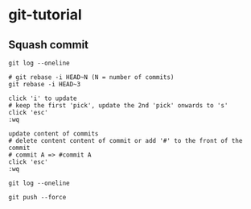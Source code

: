 # git-tutorial

## Squash commit

```
git log --oneline
```
```
# git rebase -i HEAD~N (N = number of commits) 
git rebase -i HEAD~3
```
```
click 'i' to update
# keep the first 'pick', update the 2nd 'pick' onwards to 's'
click 'esc'
:wq
```
```
update content of commits
# delete content content of commit or add '#' to the front of the commit
# commit A => #commit A
click 'esc'
:wq
```
```
git log --oneline
```
```
git push --force
```